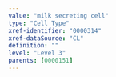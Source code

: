 ```yaml
---
value: "milk secreting cell"
type: "Cell Type"
xref-identifier: "0000314"
xref-dataSource: "CL"
definition: ""
level: "Level 3"
parents: [0000151]
---
```


